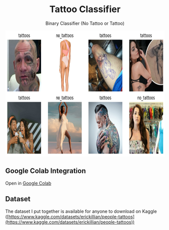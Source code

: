 <!-- Improved compatibility of back to top link: See: https://github.com/othneildrew/Best-README-Template/pull/73 -->
<a name="readme-top"></a>
<!--
*** Thanks for checking out the Best-README-Template. If you have a suggestion
*** that would make this better, please fork the repo and create a pull request
*** or simply open an issue with the tag "enhancement".
*** Don't forget to give the project a star!
*** Thanks again! Now go create something AMAZING! :D
-->



<!-- PROJECT SHIELDS -->
<!--
*** I'm using markdown "reference style" links for readability.
*** Reference links are enclosed in brackets [ ] instead of parentheses ( ).
*** See the bottom of this document for the declaration of the reference variables
*** for contributors-url, forks-url, etc. This is an optional, concise syntax you may use.
*** https://www.markdownguide.org/basic-syntax/#reference-style-links
-->
<!-- [![Contributors][contributors-shield]][contributors-url]
[![Forks][forks-shield]][forks-url]
[![Stargazers][stars-shield]][stars-url]
[![Issues][issues-shield]][issues-url]
[![MIT License][license-shield]][license-url]
[![LinkedIn][linkedin-shield]][linkedin-url] -->



<!-- PROJECT LOGO -->
<div align="center">
  <h1 align="center">Tattoo Classifier</h3>
  <p align="center">
    Binary Classifier (No Tattoo or Tattoo)
    <!-- <a href="https://github.com/othneildrew/Best-README-Template"><strong>Explore the docs »</strong></a> -->
    <!-- <a href="https://github.com/othneildrew/Best-README-Template">View Demo</a> -->
    <!-- <a href="https://github.com/othneildrew/Best-README-Template/issues">Report Bug</a> -->
    <!-- <a href="https://github.com/othneildrew/Best-README-Template/issues">Request Feature</a> -->
  </p>
  <a href="https://github.com/erickillian/tattoo_classifier">
    <img src="images/tattoo_classifier.png" alt="Logo" width="800" height="400">
  </a>
</div>


## Google Colab Integration
Open in [Google Colab ](https://githubtocolab.com/erickillian/tattoo_classifier)


## Dataset
The dataset I put together is available for anyone to download on Kaggle ([https://www.kaggle.com/datasets/erickillian/people-tattoos](https://www.kaggle.com/datasets/erickillian/people-tattoos))


<!-- TABLE OF CONTENTS -->
<!-- <details>
  <summary>Table of Contents</summary>
  <ol>
    <li>
      <a href="#about-the-project">About The Project</a>
      <ul>
        <li><a href="#built-with">Built With</a></li>
      </ul>
    </li>
    <li>
      <a href="#getting-started">Getting Started</a>
      <ul>
        <li><a href="#prerequisites">Prerequisites</a></li>
        <li><a href="#installation">Installation</a></li>
      </ul>
    </li>
    <li><a href="#usage">Usage</a></li>
    <li><a href="#roadmap">Roadmap</a></li>
    <li><a href="#contributing">Contributing</a></li>
    <li><a href="#license">License</a></li>
    <li><a href="#contact">Contact</a></li>
    <li><a href="#acknowledgments">Acknowledgments</a></li>
  </ol>
</details> -->
